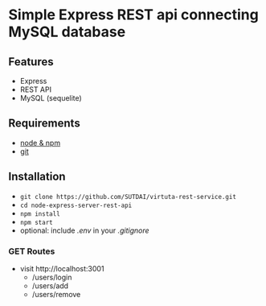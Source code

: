 # Simple Express REST api connecting MySQL database
## Features

- Express
- REST API
- MySQL (sequelite)

## Requirements

- [node & npm](https://nodejs.org/en/)
- [git](https://www.robinwieruch.de/git-essential-commands/)

## Installation

- `git clone https://github.com/SUTDAI/virtuta-rest-service.git`
- `cd node-express-server-rest-api`
- `npm install`
- `npm start`
- optional: include _.env_ in your _.gitignore_

### GET Routes

- visit http://localhost:3001
  - /users/login
  - /users/add
  - /users/remove